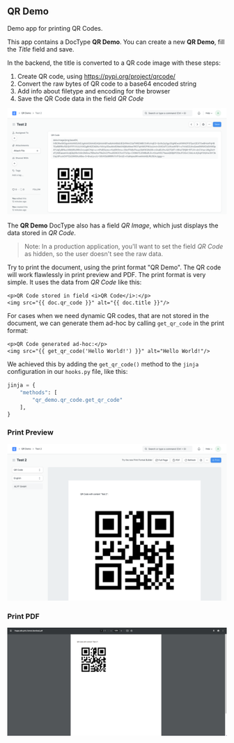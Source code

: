 ## QR Demo

Demo app for printing QR Codes.

This app contains a DocType **QR Demo**. You can create a new **QR Demo**, fill the _Title_ field and save.

In the backend, the title is converted to a QR code image with these steps:

1. Create QR code, using https://pypi.org/project/qrcode/
2. Convert the raw bytes of QR code to a base64 encoded string
3. Add info about filetype and encoding for the browser
4. Save the QR Code data in the field _QR Code_

![Form: saved QR Demo](img/form.png)

The **QR Demo** DocType also has a field _QR Image_, which just displays the data stored in _QR Code_.

> Note: In a production application, you'll want to set the field _QR Code_ as hidden, so the user doesn't see the raw data.

Try to print the document, using the print format "QR Demo". The QR code will work flawlessly in print preview and PDF. The print format is very simple. It uses the data from _QR Code_ like this:

```jinja
<p>QR Code stored in field <i>QR Code</i>:</p>
<img src="{{ doc.qr_code }}" alt="{{ doc.title }}"/>
```

For cases when we need dynamic QR codes, that are not stored in the document, we can generate them ad-hoc by calling `get_qr_code` in the print format:

```jinja
<p>QR Code generated ad-hoc:</p>
<img src="{{ get_qr_code('Hello World!') }}" alt="Hello World!"/>
```

We achieved this by adding the `get_qr_code()` method to the `jinja` configuration in our `hooks.py` file, like this:

```python
jinja = {
	"methods": [
		"qr_demo.qr_code.get_qr_code"
	],
}
```

### Print Preview
![Form: saved QR Demo](img/print_preview.png)

### Print PDF
![Form: saved QR Demo](img/print_pdf.png)


